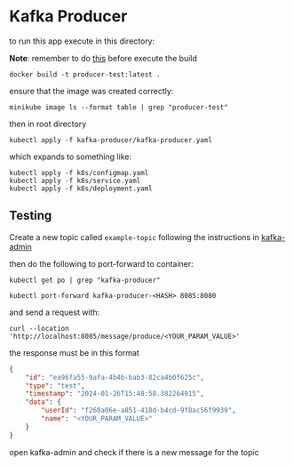 # Kafka Producer

to run this app execute in this directory:

**Note**: remember to do [this](../README.md#terminals) before execute the build

```
docker build -t producer-test:latest .
```

ensure that the image was created correctly:

```
minikube image ls --format table | grep "producer-test"
```

then in root directory

```
kubectl apply -f kafka-producer/kafka-producer.yaml
```

which expands to something like:

```
kubectl apply -f k8s/configmap.yaml
kubectl apply -f k8s/service.yaml
kubectl apply -f k8s/deployment.yaml
```

## Testing

Create a new topic called `example-topic` following the instructions in [kafka-admin](../kafka/README.md#admin)

then do the following to port-forward to container:

```
kubectl get po | grep "kafka-producer"

kubectl port-forward kafka-producer-<HASH> 8085:8080
```

and send a request with:

```
curl --location 'http://localhost:8085/message/produce/<YOUR_PARAM_VALUE>'
```

the response must be in this format

```json
{
    "id": "ea96fa55-9afa-4b4b-bab3-82ca4b0f625c",
    "type": "test",
    "timestamp": "2024-01-26T15:48:58.382264915",
    "data": {
        "userId": "f260a06e-a851-418d-b4cd-9f8ac56f9939",
        "name": "<YOUR_PARAM_VALUE>"
    }
}
```

open kafka-admin and check if there is a new message for the topic